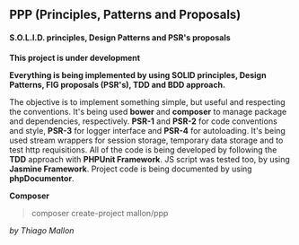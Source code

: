 ## PPP (Principles, Patterns and Proposals)
#### S.O.L.I.D. principles, Design Patterns and PSR's proposals

**This project is under development** 

**Everything is being implemented by using SOLID principles, Design Patterns, FIG proposals (PSR's), TDD and BDD approach.**

The objective is to implement something simple, but useful and respecting the conventions. It's being used **bower** and **composer** to manage package and dependencies, respectively. **PSR-1** and **PSR-2** for code conventions and style, **PSR-3** for logger interface and **PSR-4** for autoloading. It's being used stream wrappers for session storage, temporary data storage and to test http requisitions. All of the code is being developed by following the **TDD** approach with **PHPUnit Framework**. JS script was tested too, by using **Jasmine Framework**. Project code is being documented by using **phpDocumentor**.

**Composer**
> composer create-project mallon/ppp

*by Thiago Mallon*
